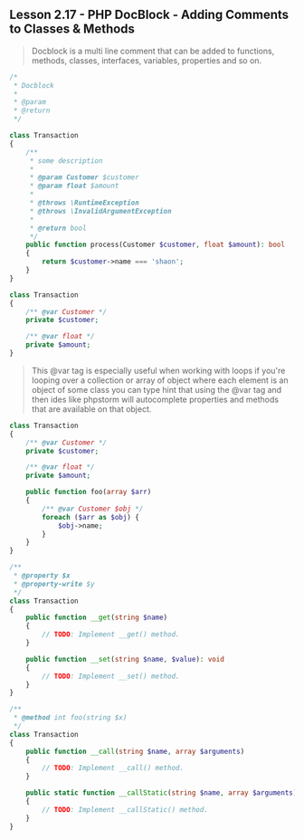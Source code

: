 ## Lesson 2.17 - PHP DocBlock - Adding Comments to Classes & Methods

> Docblock is a multi line comment that can be added to functions, methods,
> classes, interfaces, variables, properties and so on.

```php
/*
 * Docblock
 * 
 * @param
 * @return
 */
```

```php
class Transaction
{
    /**
     * some description
     *
     * @param Customer $customer
     * @param float $amount
     *
     * @throws \RuntimeException
     * @throws \InvalidArgumentException
     *
     * @return bool
     */
    public function process(Customer $customer, float $amount): bool
    {
        return $customer->name === 'shaon';
    }
}
```

```php
class Transaction
{
    /** @var Customer */
    private $customer;

    /** @var float */
    private $amount;
}
```

> This @var tag is especially useful when working with loops if you're looping
> over a collection or array of object where each element is an object of some 
> class you can type hint that using the @var tag and then ides like phpstorm
> will autocomplete properties and methods that are available on that object.

```php
class Transaction
{
    /** @var Customer */
    private $customer;

    /** @var float */
    private $amount;

    public function foo(array $arr)
    {
        /** @var Customer $obj */
        foreach ($arr as $obj) {
            $obj->name;
        }
    }
}
```

```php
/**
 * @property $x
 * @property-write $y
 */
class Transaction
{
    public function __get(string $name)
    {
        // TODO: Implement __get() method.
    }

    public function __set(string $name, $value): void
    {
        // TODO: Implement __set() method.
    }
}
```

```php
/**
 * @method int foo(string $x)
 */
class Transaction
{
    public function __call(string $name, array $arguments)
    {
        // TODO: Implement __call() method.
    }

    public static function __callStatic(string $name, array $arguments)
    {
        // TODO: Implement __callStatic() method.
    }
}
```